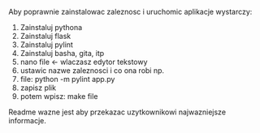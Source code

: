 
Aby poprawnie zainstalowac zaleznosc i uruchomic aplikacje wystarczy:
1. Zainstaluj pythona
2. Zainstaluj flask 
3. Zainstaluj pylint
4. Zainstaluj basha, gita, itp
4. nano file <- wlaczasz edytor tekstowy
5. ustawic nazwe zaleznosci i co ona robi np.
6. file: 
	python -m pylint app.py
7. zapisz plik
8. potem wpisz: make file



Readme wazne jest aby przekazac uzytkownikowi najwazniejsze informacje.
